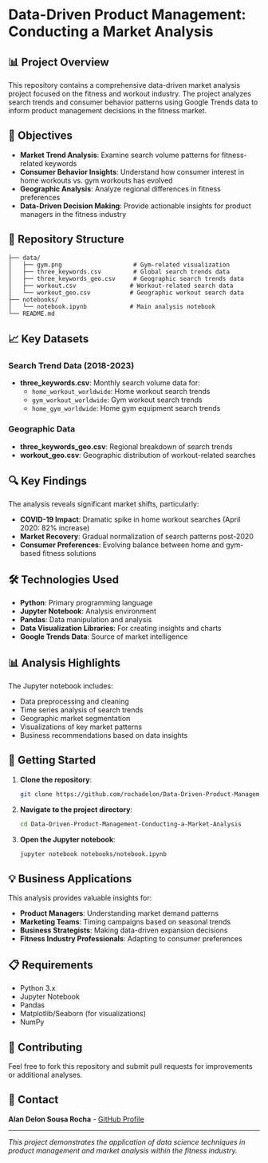 # Data-Driven Product Management: Conducting a Market Analysis

## 📊 Project Overview

This repository contains a comprehensive data-driven market analysis project focused on the fitness and workout industry. The project analyzes search trends and consumer behavior patterns using Google Trends data to inform product management decisions in the fitness market.

## 🎯 Objectives

- **Market Trend Analysis**: Examine search volume patterns for fitness-related keywords
- **Consumer Behavior Insights**: Understand how consumer interest in home workouts vs. gym workouts has evolved
- **Geographic Analysis**: Analyze regional differences in fitness preferences
- **Data-Driven Decision Making**: Provide actionable insights for product managers in the fitness industry

## 📁 Repository Structure

```
├── data/
│   ├── gym.png                    # Gym-related visualization
│   ├── three_keywords.csv         # Global search trends data
│   ├── three_keywords_geo.csv     # Geographic search trends data
│   ├── workout.csv               # Workout-related search data
│   └── workout_geo.csv           # Geographic workout search data
├── notebooks/
│   └── notebook.ipynb            # Main analysis notebook
└── README.md
```

## 📈 Key Datasets

### Search Trend Data (2018-2023)
- **three_keywords.csv**: Monthly search volume data for:
  - `home_workout_worldwide`: Home workout search trends
  - `gym_workout_worldwide`: Gym workout search trends  
  - `home_gym_worldwide`: Home gym equipment search trends

### Geographic Data
- **three_keywords_geo.csv**: Regional breakdown of search trends
- **workout_geo.csv**: Geographic distribution of workout-related searches

## 🔍 Key Findings

The analysis reveals significant market shifts, particularly:
- **COVID-19 Impact**: Dramatic spike in home workout searches (April 2020: 82% increase)
- **Market Recovery**: Gradual normalization of search patterns post-2020
- **Consumer Preferences**: Evolving balance between home and gym-based fitness solutions

## 🛠️ Technologies Used

- **Python**: Primary programming language
- **Jupyter Notebook**: Analysis environment
- **Pandas**: Data manipulation and analysis
- **Data Visualization Libraries**: For creating insights and charts
- **Google Trends Data**: Source of market intelligence

## 📊 Analysis Highlights

The Jupyter notebook includes:
- Data preprocessing and cleaning
- Time series analysis of search trends
- Geographic market segmentation
- Visualizations of key market patterns
- Business recommendations based on data insights

## 🚀 Getting Started

1. **Clone the repository**:
   ```bash
   git clone https://github.com/rochadelon/Data-Driven-Product-Management-Conducting-a-Market-Analysis.git
   ```

2. **Navigate to the project directory**:
   ```bash
   cd Data-Driven-Product-Management-Conducting-a-Market-Analysis
   ```

3. **Open the Jupyter notebook**:
   ```bash
   jupyter notebook notebooks/notebook.ipynb
   ```

## 💡 Business Applications

This analysis provides valuable insights for:
- **Product Managers**: Understanding market demand patterns
- **Marketing Teams**: Timing campaigns based on seasonal trends
- **Business Strategists**: Making data-driven expansion decisions
- **Fitness Industry Professionals**: Adapting to consumer preferences

## 📋 Requirements

- Python 3.x
- Jupyter Notebook
- Pandas
- Matplotlib/Seaborn (for visualizations)
- NumPy

## 🤝 Contributing

Feel free to fork this repository and submit pull requests for improvements or additional analyses.

## 📧 Contact

**Alan Delon Sousa Rocha** - [GitHub Profile](https://github.com/rochadelon)

---

*This project demonstrates the application of data science techniques in product management and market analysis within the fitness industry.*